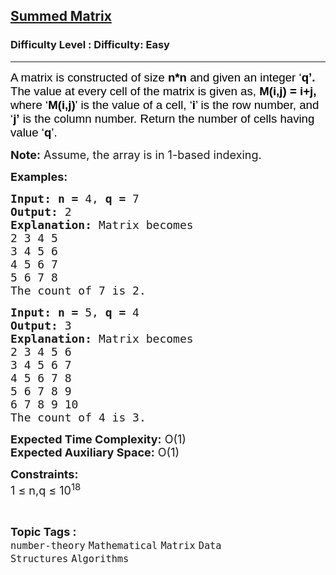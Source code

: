 <h2><a href="https://www.geeksforgeeks.org/problems/summed-matrix5834/1?timeMachineDate=2024-06-24">Summed Matrix</a></h2><h3>Difficulty Level : Difficulty: Easy</h3><hr><div class="problems_problem_content__Xm_eO"><p><span style="font-size: 18px; color: #000000;"><span style="font-family: Mulish, sans-serif; font-size: 14pt; background-color: #ffffff;">A matrix is constructed of size<strong> n*n</strong> and given an integer ‘<strong>q’.</strong> The value at every cell of the matrix is given as, <strong>M(i,j) = i+j,</strong> where ‘<strong>M(i,j)</strong>' is the value of a cell, ‘<strong>i</strong>’ is the row number, and ‘<strong>j’</strong> is the column number. Return the number of cells having value ‘<strong>q</strong>’.</span></span></p>
<p><span style="font-size: 18px;"><strong>Note:</strong> Assume, the array is in 1-based indexing.</span></p>
<p><span style="font-size: 18px;"><strong>Examples:</strong></span></p>
<pre><span style="font-size: 18px;"><strong style="font-size: 18px;">Input:</strong> </span><span style="font-size: 18px;"><strong>n = </strong>4, <strong>q = </strong>7</span>
<span style="font-size: 18px;"><strong><span style="font-size: 18px;">Output:</span> </strong></span><span style="font-size: 18px;">2</span>
<span style="font-size: 18px;"><strong><span style="font-size: 18px;">Explanation:</span> </strong></span><span style="font-size: 18px;">Matrix becomes
2 3 4 5 
3 4 5 6 
4 5 6 7
5 6 7 8
</span><span style="font-size: 18px;">The count of 7 is 2.</span></pre>
<pre><span style="font-size: 18px;"><strong style="font-size: 18px;">Input:</strong> </span><span style="font-size: 18px;"><strong>n = </strong>5, <strong>q = </strong>4</span>
<span style="font-size: 18px;"><strong><span style="font-size: 18px;">Output:</span> </strong></span><span style="font-size: 18px;">3</span>
<span style="font-size: 18px;"><strong><span style="font-size: 18px;">Explanation:</span> </strong></span><span style="font-size: 18px;">Matrix becomes
2 3 4 5 6&nbsp;
3 4 5 6 7&nbsp;
4 5 6 7 8&nbsp;
5 6 7 8 9&nbsp;
6 7 8 9 10&nbsp;
The count of 4 is 3.</span></pre>
<p><span style="font-size: 18px;"><strong>Expected Time Complexity:</strong> O(1)<br><strong>Expected Auxiliary Space:</strong> O(1)</span></p>
<p><span style="font-size: 18px;"><strong>Constraints:</strong></span><br><span style="font-size: 18px;">1 ≤ n,q ≤ 10<sup>18</sup></span></p></div><br><p><span style=font-size:18px><strong>Topic Tags : </strong><br><code>number-theory</code>&nbsp;<code>Mathematical</code>&nbsp;<code>Matrix</code>&nbsp;<code>Data Structures</code>&nbsp;<code>Algorithms</code>&nbsp;
